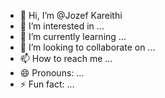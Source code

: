 - 👋 Hi, I’m @Jozef Kareithi
- 👀 I’m interested in ...
- 🌱 I’m currently learning ...
- 💞️ I’m looking to collaborate on ...
- 📫 How to reach me ...
- 😄 Pronouns: ...
- ⚡ Fun fact: ...

<!---
capalotgitz/capalotgitz is a ✨ special ✨ repository because its `README.md` (this file) appears on your GitHub profile.
You can click the Preview link to take a look at your changes.
--->
